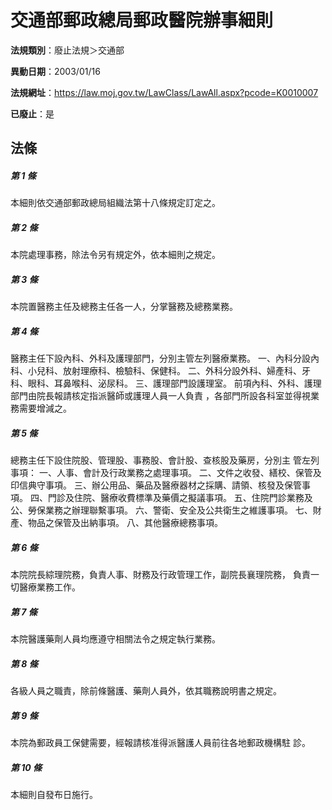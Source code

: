 # 交通部郵政總局郵政醫院辦事細則

**法規類別**：廢止法規＞交通部

**異動日期**：2003/01/16  

**法規網址**：https://law.moj.gov.tw/LawClass/LawAll.aspx?pcode=K0010007

**已廢止**：是



## 法條
##### 第 1 條
本細則依交通部郵政總局組織法第十八條規定訂定之。

##### 第 2 條
本院處理事務，除法令另有規定外，依本細則之規定。

##### 第 3 條
本院置醫務主任及總務主任各一人，分掌醫務及總務業務。

##### 第 4 條
醫務主任下設內科、外科及護理部門，分別主管左列醫療業務。
一、內科分設內科、小兒科、放射理療科、檢驗科、保健科。
二、外科分設外科、婦產科、牙科、眼科、耳鼻喉科、泌尿科。
三、護理部門設護理室。
前項內科、外科、護理部門由院長報請核定指派醫師或護理人員一人負責
，各部門所設各科室並得視業務需要增減之。


##### 第 5 條
總務主任下設住院股、管理股、事務股、會計股、查核股及藥房，分別主
管左列事項：
一、人事、會計及行政業務之處理事項。
二、文件之收發、繕校、保管及印信典守事項。
三、辦公用品、藥品及醫療器材之採購、請領、核發及保管事項。
四、門診及住院、醫療收費標準及藥價之擬議事項。
五、住院門診業務及公、勞保業務之辦理聯繫事項。
六、警衛、安全及公共衛生之維護事項。
七、財產、物品之保管及出納事項。
八、其他醫療總務事項。


##### 第 6 條
本院院長綜理院務，負責人事、財務及行政管理工作，副院長襄理院務，
負責一切醫療業務工作。

##### 第 7 條
本院醫護藥劑人員均應遵守相關法令之規定執行業務。

##### 第 8 條
各級人員之職責，除前條醫護、藥劑人員外，依其職務說明書之規定。

##### 第 9 條
本院為郵政員工保健需要，經報請核准得派醫護人員前往各地郵政機構駐
診。

##### 第 10 條
本細則自發布日施行。


